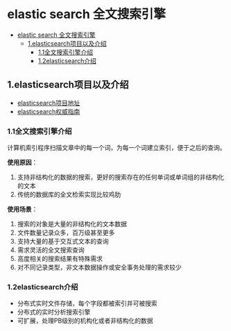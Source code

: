 # elastic search 全文搜索引擎

<!-- TOC -->

- [elastic search 全文搜索引擎](#elastic-search-全文搜索引擎)
  - [1.elasticsearch项目以及介绍](#1elasticsearch项目以及介绍)
    - [1.1全文搜索引擎介绍](#11全文搜索引擎介绍)
    - [1.2elasticsearch介绍](#12elasticsearch介绍)

<!-- /TOC -->

## 1.elasticsearch项目以及介绍

- [elasticsearch项目地址](https://github.com/elastic/elasticsearch)
- [elasticsearch权威指南](https://es.xiaoleilu.com/)

### 1.1全文搜索引擎介绍

计算机索引程序扫描文章中的每一个词，为每一个词建立索引，便于之后的查询。

**使用原因**：

1. 支持非结构化的数据的搜索，更好的搜索存在的任何单词或单词组的非结构化的文本
2. 传统的数据库的全文检索实现比较鸡肋

**使用场景**：

1. 搜索的对象是大量的非结构化的文本数据
2. 文件数量记录众多，百万级甚至更多
3. 支持大量的基于交互式文本的查询
4. 需求灵活的全文搜索查询
5. 高度相关的搜索结果有特殊需求
6. 对不同记录类型，非文本数据操作或安全事务处理的需求较少

### 1.2elasticsearch介绍

- 分布式实时文件存储，每个字段都被索引并可被搜索
- 分布式的实时分析搜索引擎
- 可扩展，处理PB级别的机构化或者非结构化的数据
